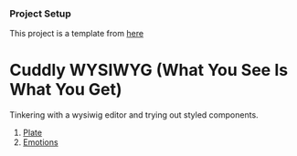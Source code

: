 ### Project Setup
This project is a template from [here](https://github.com/jpedroschmitz/typescript-nextjs-starter)

# Cuddly WYSIWYG (What You See Is What You Get)
Tinkering with a wysiwig editor and trying out styled components.

1. [Plate](https://github.com/udecode/plate)
2. [Emotions](https://emotion.sh/docs/styled)